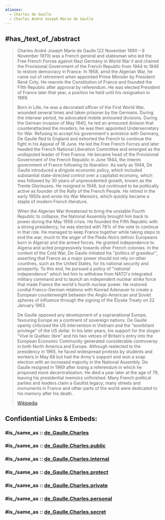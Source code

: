 ```yaml
---
aliases:
  - Charles de Gaulle
  - Charles André Joseph Marie de Gaulle
---
```



## #has_/text_of_/abstract 

> Charles André Joseph Marie de Gaulle (22 November 1890 – 9 November 1970) 
> was a French general and statesman 
> who led the Free French Forces against Nazi Germany in World War II 
> and chaired the Provisional Government of the French Republic from 1944 to 1946 
> to restore democracy in France. 
> In 1958, amid the Algerian War, he came out of retirement when appointed Prime Minister by President René Coty. He rewrote the Constitution of France and founded the Fifth Republic after approval by referendum. He was elected President of France later that year, a position he held until his resignation in 1969.
>
> Born in Lille, he was a decorated officer of the First World War, wounded several times and taken prisoner by the Germans. During the interwar period, he advocated mobile armoured divisions. During the German invasion of May 1940, he led an armoured division that counterattacked the invaders; he was then appointed Undersecretary for War. Refusing to accept his government's armistice with Germany, De Gaulle fled to England and exhorted the French to continue the fight in his Appeal of 18 June. He led the Free French Forces and later headed the French National Liberation Committee and emerged as the undisputed leader of Free France. He became head of the Provisional Government of the French Republic in June 1944, the interim government of France following its liberation. As early as 1944, De Gaulle introduced a dirigiste economic policy, which included substantial state-directed control over a capitalist economy, which was followed by 30 years of unprecedented growth, known as the Trente Glorieuses. He resigned in 1946, but continued to be politically active as founder of the Rally of the French People. He retired in the early 1950s and wrote his War Memoirs, which quickly became a staple of modern French literature.
>
> When the Algerian War threatened to bring the unstable Fourth Republic to collapse, the National Assembly brought him back to power during the May 1958 crisis. He founded the Fifth Republic with a strong presidency; he was elected with 78% of the vote to continue in that role. He managed to keep France together while taking steps to end the war, much to the anger of the Pieds-Noirs (ethnic Europeans born in Algeria) and the armed forces. He granted independence to Algeria and acted progressively towards other French colonies. In the context of the Cold War, De Gaulle initiated his "politics of grandeur", asserting that France as a major power should not rely on other countries, such as the United States, for its national security and prosperity. To this end, he pursued a policy of "national independence" which led him to withdraw from NATO's integrated military command and to launch an independent nuclear strike force that made France the world's fourth nuclear power. He restored cordial Franco-German relations with Konrad Adenauer to create a European counterweight between the Anglo-American and Soviet spheres of influence through the signing of the Élysée Treaty on 22 January 1963.
>
> De Gaulle opposed any development of a supranational Europe, favouring Europe as a continent of sovereign nations. De Gaulle openly criticised the US intervention in Vietnam and the "exorbitant privilege" of the US dollar. In his later years, his support for the slogan "Vive le Québec libre" and his two vetoes of Britain's entry into the European Economic Community generated considerable controversy in both North America and Europe. Although reelected to the presidency in 1965, he faced widespread protests by students and workers in May 68 but had the Army's support and won a snap election with an increased majority in the National Assembly. De Gaulle resigned in 1969 after losing a referendum in which he proposed more decentralisation. He died a year later at the age of 79, leaving his presidential memoirs unfinished. Many French political parties and leaders claim a Gaullist legacy; many streets and monuments in France and other parts of the world were dedicated to his memory after his death.
>
> [Wikipedia](https://en.wikipedia.org/wiki/Charles%20de%20Gaulle)


## Confidential Links & Embeds: 

### #is_/same_as :: [de_Gaulle,Charles](/_Standards/bio/People/Leader/Modern_Leaders/de_Gaulle,Charles.md) 

### #is_/same_as :: [de_Gaulle,Charles.public](/_public/bio/People/Leader/Modern_Leaders/de_Gaulle,Charles.public.md) 

### #is_/same_as :: [de_Gaulle,Charles.internal](/_internal/bio/People/Leader/Modern_Leaders/de_Gaulle,Charles.internal.md) 

### #is_/same_as :: [de_Gaulle,Charles.protect](/_protect/bio/People/Leader/Modern_Leaders/de_Gaulle,Charles.protect.md) 

### #is_/same_as :: [de_Gaulle,Charles.private](/_private/bio/People/Leader/Modern_Leaders/de_Gaulle,Charles.private.md) 

### #is_/same_as :: [de_Gaulle,Charles.personal](/_personal/bio/People/Leader/Modern_Leaders/de_Gaulle,Charles.personal.md) 

### #is_/same_as :: [de_Gaulle,Charles.secret](/_secret/bio/People/Leader/Modern_Leaders/de_Gaulle,Charles.secret.md)

